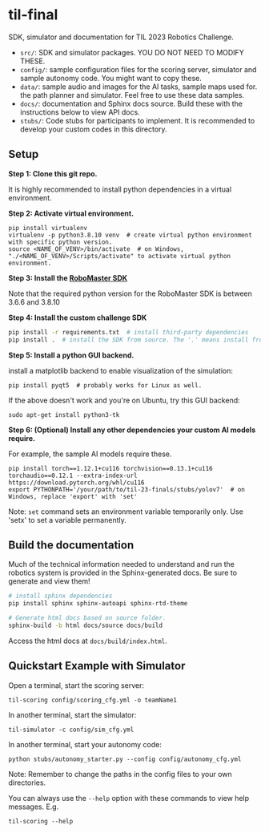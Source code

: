 # til-final

SDK, simulator and documentation for TIL 2023 Robotics Challenge.

* ``src/``: SDK and simulator packages. YOU DO NOT NEED TO MODIFY THESE.
* ``config/``: sample configuration files for the scoring server, simulator and sample autonomy code. 
  You might want to copy these.
* ``data/``: sample audio and images for the AI tasks, sample maps used for.
  the path planner and simulator. Feel free to use these data samples.
* ``docs/``: documentation and Sphinx docs source. Build these with the instructions below to view API docs.
* ``stubs/``: Code stubs for participants to implement. It is recommended to develop your custom codes in this directory.

## Setup
**Step 1: Clone this git repo.**

It is highly recommended to install python dependencies in a virtual environment.

**Step 2: Activate virtual environment.**
```
pip install virtualenv
virtualenv -p python3.8.10 venv  # create virtual python environment with specific python version.
source <NAME_OF_VENV>/bin/activate  # on Windows, "./<NAME_OF_VENV>/Scripts/activate" to activate virtual python environment.
```

**Step 3: Install the [RoboMaster SDK](https://robomaster-dev.readthedocs.io/en/latest/python_sdk/installs.html)**

Note that the required python version for the RoboMaster SDK is between 3.6.6 and 3.8.10

**Step 4: Install the custom challenge SDK**
```sh
pip install -r requirements.txt  # install third-party dependencies
pip install .  # install the SDK from source. The '.' means install from current directory.
```

**Step 5: Install a python GUI backend.**

install a matplotlib backend to enable visualization of the simulation:
```
pip install pyqt5  # probably works for Linux as well.
```

If the above doesn't work and you're on Ubuntu, try this GUI backend:
```
sudo apt-get install python3-tk
```

**Step 6: (Optional) Install any other dependencies your custom AI models require.**

For example, the sample AI models require these.
```
pip install torch==1.12.1+cu116 torchvision==0.13.1+cu116 torchaudio==0.12.1 --extra-index-url https://download.pytorch.org/whl/cu116
export PYTHONPATH='/your/path/to/til-23-finals/stubs/yolov7'  # on Windows, replace 'export' with 'set'
```

Note: `set` command sets an environment variable temporarily only. Use 'setx' to set a variable permanently.   

## Build the documentation

Much of the technical information needed to understand and run the robotics system is provided in the Sphinx-generated docs.
Be sure to generate and view them!

```sh
# install sphinx dependencies
pip install sphinx sphinx-autoapi sphinx-rtd-theme

# Generate html docs based on source folder.
sphinx-build -b html docs/source docs/build 
```

Access the html docs at `docs/build/index.html`.

## Quickstart Example with Simulator

Open a terminal, start the scoring server:

`til-scoring config/scoring_cfg.yml -o teamName1`

In another terminal, start the simulator:

`til-simulator -c config/sim_cfg.yml`

In another terminal, start your autonomy code:

`python stubs/autonomy_starter.py --config config/autonomy_cfg.yml`

Note: Remember to change the paths in the config files to your own directories.

You can always use the `--help` option with these commands to view help messages. E.g.

`til-scoring --help`
